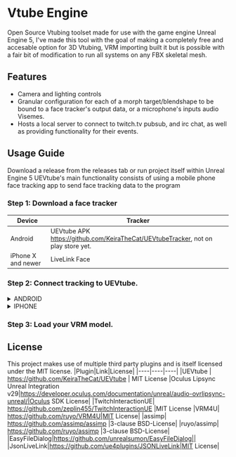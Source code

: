 # Vtube Engine
Open Source Vtubing toolset made for use with the game engine Unreal Engine 5, I've made this tool with the goal of making a completely free and accesable option for 3D Vtubing, VRM importing built it but is possible with a fair bit of modification to run all systems on any FBX skeletal mesh.
## Features
- Camera and lighting controls
- Granular configuration for each of a morph target/blendshape to be bound to a face tracker's output data, or a microphone's inputs audio Visemes.
- Hosts a local server to connect to twitch.tv pubsub, and irc chat, as well as providing functionality for their events.
## Usage Guide
Download a release from the releases tab or run project itself within Unreal Engine 5
UEVtube's main functionality consists of using a mobile phone face tracking app to send face tracking data to the program
### Step 1: Download a face tracker
|Device|Tracker
|----|----|
Android|UEVtube APK https://github.com/KeiraTheCat/UEVtubeTracker, not on play store yet.
iPhone X and newer| LiveLink Face
### Step 2: Connect tracking to UEVtube.
<details><summary>ANDROID</summary>
<p>
  
- Write down local Ip and port in UEVtube and click the "Set" button

![image](ReadMeStuff/guideImage1.png)
- Enter local IP and port into UEVtube Android app and click start

![image](ReadMeStuff/guideImage2.png)
</p>
</details>
<details><summary>IPHONE</summary>
<p>
  
- Write down local IP in UEVtube DISREGARD THE PORT AND IGNORE THE SET BUTTON

![image](ReadMeStuff/guideImage3.png)
  
- Enter the local IP into the Livelink Face app. DO NOT ENTER PORT.

- As of writing this, Livelink face does not support head position, so turn on head position from rotation setting in the avatar config, if you use an included config you will have to set this and save it after loading the included config!
  
![image](ReadMeStuff/guideImage4.png)
</p>
</details>

### Step 3: Load your VRM model.
## License
This project makes use of multiple third party plugins and is itself licensed under the MIT license.
|Plugin|Link|License|
|----|----|----|
|UEVtube | https://github.com/KeiraTheCat/UEVtube | MIT License
|Oculus Lipsync Unreal Integration v29|https://developer.oculus.com/documentation/unreal/audio-ovrlipsync-unreal/|Oculus SDK License|
|TwitchInteractionUE| https://github.com/zeplin455/TwitchInteractionUE |MIT License
|VRM4U| https://github.com/ruyo/VRM4U|MIT License|
|assimp| https://github.com/assimp/assimp |3-clause BSD-License|
|ruyo/assimp| https://github.com/ruyo/assimp |3-clause BSD-License|
|EasyFileDialog|https://github.com/unrealsumon/EasyFileDialog||
|JsonLiveLink|https://github.com/ue4plugins/JSONLiveLink|MIT License|
